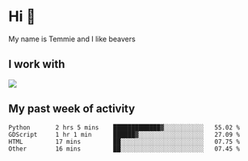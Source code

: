 <h1 align="left">Hi 👋</h1>

<p>My name is Temmie and I like beavers</p>

<h2 align="left">I work with</h2>

<div align=left>
  <img src="https://skillicons.dev/icons?i=py,godot,javascript,css,html,linux,git,blender,bash,vscode,&theme=dark">
</div>


<h2 align="left">My past week of activity</h2>

<!--START_SECTION:waka-->

```text
Python       2 hrs 5 mins    █████████████▓░░░░░░░░░░░   55.02 %
GDScript     1 hr 1 min      ██████▓░░░░░░░░░░░░░░░░░░   27.09 %
HTML         17 mins         ██░░░░░░░░░░░░░░░░░░░░░░░   07.75 %
Other        16 mins         ██░░░░░░░░░░░░░░░░░░░░░░░   07.45 %
```

<!--END_SECTION:waka-->

